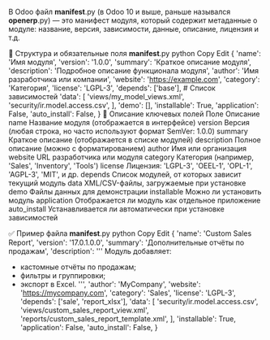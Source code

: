 В Odoo файл __manifest__.py (в Odoo 10 и выше, раньше назывался __openerp__.py) — это манифест модуля, который содержит метаданные о модуле: название, версия, зависимости, данные, описание, лицензия и т.д.

📘 Структура и обязательные поля __manifest__.py
python
Copy
Edit
{
    'name': 'Имя модуля',
    'version': '1.0.0',
    'summary': 'Краткое описание модуля',
    'description': 'Подробное описание функционала модуля',
    'author': 'Имя разработчика или компании',
    'website': 'https://example.com',
    'category': 'Категория',
    'license': 'LGPL-3',
    'depends': ['base'],  # Список зависимостей
    'data': [
        'views/my_model_views.xml',
        'security/ir.model.access.csv',
    ],
    'demo': [],
    'installable': True,
    'application': False,
    'auto_install': False,
}
📌 Описание ключевых полей
Поле	Описание
name	Название модуля (отображается в интерфейсе)
version	Версия (любая строка, но часто используют формат SemVer: 1.0.0)
summary	Краткое описание (отображается в списке модулей)
description	Полное описание (можно с форматированием)
author	Имя или организация
website	URL разработчика или модуля
category	Категория (например, 'Sales', 'Inventory', 'Tools')
license	Лицензия: 'LGPL-3', 'OEEL-1', 'OPL-1', 'AGPL-3', 'MIT', и др.
depends	Список модулей, от которых зависит текущий модуль
data	XML/CSV-файлы, загружаемые при установке
demo	Файлы данных для демонстрации
installable	Можно ли установить модуль
application	Отображается ли модуль как отдельное приложение
auto_install	Устанавливается ли автоматически при установке зависимостей

✅ Пример файла __manifest__.py
python
Copy
Edit
{
    'name': 'Custom Sales Report',
    'version': '17.0.1.0.0',
    'summary': 'Дополнительные отчёты по продажам',
    'description': '''
Модуль добавляет:
- кастомные отчёты по продажам;
- фильтры и группировки;
- экспорт в Excel.
''',
    'author': 'MyCompany',
    'website': 'https://mycompany.com',
    'category': 'Sales',
    'license': 'LGPL-3',
    'depends': ['sale', 'report_xlsx'],
    'data': [
        'security/ir.model.access.csv',
        'views/custom_sales_report_view.xml',
        'reports/custom_sales_report_template.xml',
    ],
    'installable': True,
    'application': False,
    'auto_install': False,
}
